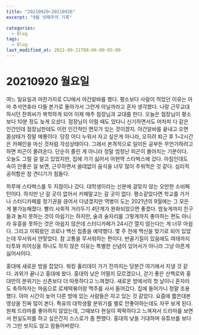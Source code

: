 ```yaml
---
title: "20210920~20210926"
excerpt: "9월 넷째주의 기록"

categories:
  - Blog
tags:
  - Blog
last_modified_at: 2021-09-21T08:06:00-05:00
---
```

# 20210920 월요일
여느 일요일과 마찬가지로 CU에서 야간알바를 했다. 평소보다 사람이 적었던 이유는 아마 추석연휴라 다들 본가로 돌아가서 그런게 아닐까라고 혼자 생각했다. 나랑 근무교대하시던 찬희씨가 복학하게 되어 이제 매주 점장님과 교대를 한다. 오늘은 점장님이 평소보다 10분 정도 늦게 오셨다. 점장님이 이럴 때도 있다니 신기하면서도 어차피 다 같은 인간인데 점장님한테도 이런 인간적인 면모가 있는 것이겠지. 야간알바를 끝내고 오면 몸상태가 정말 메롱이다. 당장 어디 누워서 자고 싶은게 아니라, 오히려 퇴근 후 1~2시간은 카페인을 마신 것처럼 각성상태이다. 그래서 본격적으로 일이든 공부든 무언가하려고 하면 피곤이 몰려온다. 단순히 졸린 게 아니라 정말 엄청난 피곤이 몰아치는 기분이다. 오늘도 그럴 걸 알고 있었지만, 집에 가기 싫어서 아현역 스타벅스에 갔다. 아침인데도 속이 안좋은 걸 보면, 근무하면서 쓸데없이 음식을 너무 많이 주워먹은 것 같다. 심리적 공허함은 참 견디기가 힘들다.


하루에 스타벅스를 두 지점이나 갔다. 대학생이라는 신분에 걸맞지 않는 오만한 소비패턴이다. 하지만 난 갈 곳이 없어서 카페말고는 갈 곳이 없다. 평소같았다면 학교를 가거나 스터디카페를 정기권을 끊어서 다녔겠지만 역병이 도는 2021년의 9월에는 그 모든게 불가능해졌다. 빨리 사회적 거리두기 4단계가 완화되었으면 좋겠다. 밤늦게까지 친구들과 놀지 못하는 것이 아쉽기는 하지만, 술과 술자리를 그렇게까지 좋아하는 편도 아니라 유흥을 못하는 것은 아쉽지 않은데 스터디카페가 24시간 열지 않는다는 게 너무 아쉽다. 그리고 미뤄왔던 코로나 백신 접종을 예약했다. 몇 주 전에 백신을 맞기로 되어 있었는데 무서워서 안맞았다. 참 고통을 무서워하는 편이다. 반골기질이 있음에도 여태까지 타투와 피어싱을 하나도 하지 않은 이유는 특별한 신념이 있어서가 아니라 그냥 아픈게 싫어서이다.

홍대에 새로운 방을 잡았다. 워킹 홀리데이 가기 전까지는 당분간 여기에서 지낼 것 같다. 과외가 끝나고 홍대에 왔다. 홍대의 낮은 어떨지 모르겠으나, 걷기 좋은 산책로와 홍대만의 분위기는 신촌보다 더 따뜻하다고 느껴졌다. 
새로운 방에서의 첫 날이니 혼자라도 축하하자는 마음으로 로제떡볶이랑 맥주를 사서 들어갔다. 집에 들어가니 정말 조용했다. 아마 시간이 늦어 다른 방에 있는 사람들은 자고 있는 것 같았다. 요즘에 짧은대본 영상을 진짜 많이 본다. 특유의 대학생활 분위기를 별로 안좋아하는데도 자꾸 보게 된다. 원체 드라마를 좋아하지 않았는데, 그때보다 현실이 팍팍하다고 느껴져서 드라마를 보면서 현실도피를 하고 싶은건지 스스로가 좀 짠했다. 홍대의 낮을 기대하며 유튜브를 보다가 그만 씻지도 않고 잠들어버렸다.




